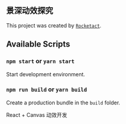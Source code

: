 ## 景深动效探究

This project was created by [`Rocketact`](https://rocketact.js.org).

## Available Scripts

### `npm start` or `yarn start`

Start development environment.

### `npm run build` or `yarn build`

Create a production bundle in the `build` folder.

React + Canvas 动效开发
